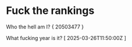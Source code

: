 # Fuck the rankings

Who the hell am I?
{ 20503477 }

What fucking year is it?
[ 2025-03-26T11:50:00Z ]
